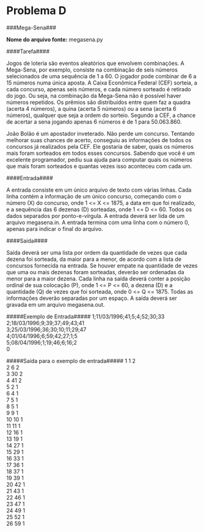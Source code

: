 Problema D
==========

###Mega-Sena###

**Nome do arquivo fonte:** megasena.py

####Tarefa####

Jogos de loteria são eventos aleatórios que envolvem combinações. A Mega-Sena, por
exemplo, consiste na combinação de seis números selecionados de uma sequência de 1 a 60. O
jogador pode combinar de 6 a 15 números numa única aposta. A Caixa Econômica Federal
(CEF) sorteia, a cada concurso, apenas seis números, e cada número sorteado é retirado do
jogo. Ou seja, na combinação da Mega-Sena não é possível haver números repetidos. Os
prêmios são distribuídos entre quem faz a quadra (acerta 4 números), a quina (acerta 5 números)
ou a sena (acerta 6 números), qualquer que seja a ordem do sorteio. Segundo a CEF, a chance
de acertar a sena jogando apenas 6 números é de 1 para 50.063.860.

João Bolão é um apostador inveterado. Não perde um concurso. Tentando melhorar
suas chances de acerto, conseguiu as informações de todos os concursos já realizados pela
CEF. Ele gostaria de saber, quais os números mais foram sorteados em todos esses
concursos. Sabendo que você é um excelente programador, pediu sua ajuda para computar
quais os números que mais foram sorteados e quantas vezes isso aconteceu com cada um.

####Entrada####

A entrada consiste em um único arquivo de texto com várias linhas. Cada linha
contém a informação de um único concurso, começando com o número (X) do concurso,
onde 1 <= X <= 1875, a data em que foi realizado, e a sequência das 6 dezenas (D)
sorteadas, onde 1 <= D <= 60. Todos os dados separados por ponto-e-vírgula. A entrada
deverá ser lida de um arquivo megasena.in. A entrada termina com uma linha com o número
0, apenas para indicar o final do arquivo.

####Saída####

Saída deverá ser uma lista por ordem da quantidade de vezes que cada dezena foi
sorteada, da maior para a menor, de acordo com a lista de concursos fornecida na entrada.
Se houver empate na quantidade de vezes que uma ou mais dezenas foram sorteadas,
deverão ser ordenadas da menor para a maior dezena. Cada linha na saída deverá conter a
posição ordinal de sua colocação (P), onde 1 <= P <= 60, a dezena (D) e a quantidade (Q)
de vezes que foi sorteada, onde 0 <= Q <= 1875. Todas as informações deverão separadas
por um espaço. A saída deverá ser gravada em um arquivo megasena.out.

#####Exemplo de Entrada#####
1;11/03/1996;41;5;4;52;30;33  
2;18/03/1996;9;39;37;49;43;41  
3;25/03/1996;36;30;10;11;29;47  
4;01/04/1996;6;59;42;27;1;5  
5;08/04/1996;1;19;46;6;16;2  
0  

#####Saída para o exemplo de entrada#####
1 1 2  
2 6 2  
3 30 2  
4 41 2  
5 2 1  
6 4 1  
7 5 1  
8 5 1  
9 9 1  
10 10 1  
11 11 1  
12 16 1  
13 19 1  
14 27 1  
15 29 1  
16 33 1  
17 36 1  
18 37 1  
19 39 1  
20 42 1  
21 43 1  
22 46 1  
23 47 1  
24 49 1  
25 52 1  
26 59 1  